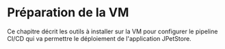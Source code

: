# Préparation de la VM

Ce chapitre décrit les outils à installer sur la VM pour configurer le pipeline CI/CD qui va permettre le déploiement de l'application JPetStore.
